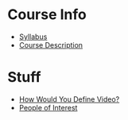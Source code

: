 # Course Info
* [Syllabus](https://worreaud000.github.io/digitalvideo/syllabus)
* [Course Description](https://worreaud000.github.io/digitalvideo/coursedescription)

# Stuff

* [How Would You Define Video?](https://worreaud000.github.io/digitalvideo/whatisvideo)
* [People of Interest](https://worreaud000.github.io/digitalvideo/peopleofinterest)
